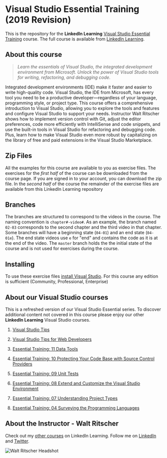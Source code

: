 # Visual Studio Essential Training (2019 Revision)

This is the repository for the **LinkedIn Learning**  [Visual Studio Essential Training](#) course. The full course is available from [LinkedIn Learning](https://linkedin.com/learning).

## About this course
> _Learn the essentials of Visual Studio, the integrated development environment from Microsoft. Unlock the power of Visual Studio tools for writing, refactoring, and debugging code._

Integrated development environments (IDE) make it faster and easier to write high-quality code. Visual Studio, the IDE from Microsoft, has every tool you need to be a productive developer—regardless of your language, programming style, or project type. This course offers a comprehensive introduction to Visual Studio, allowing you to explore the tools and features and configure Visual Studio to support your needs. Instructor Walt Ritscher shows how to implement version control with Git, adjust the editor preferences, code more efficiently with IntelliSense and code snippets, and use the built-in tools in Visual Studio for refactoring and debugging code. Plus, learn how to make Visual Studio even more robust by capitalizing on the library of free and paid extensions in the Visual Studio Marketplace.

## Zip Files
All the examples for this course are available to you as exercise files. The exercises for the *first half* of the course can be downloaded from the course page.  If you are signed in to your account, you can download the zip file. In the *second half* of the course the remainder of the exercise files are available from this LinkedIn Learning  repository
## Branches

The branches are structured to correspond to the videos in the course. The naming convention is `chapter#-video#`. As an example, the branch named `02-03` corresponds to the second chapter and the third video in that chapter.
Some branches will have a beginning state (`04-01`) and an end state (`04-01e`). The end state videos use `e` for "end" and contains the code as it is at the end of the video. The `master` branch holds the the initial state of the course and is not used for exercises during the course.
## Installing
To use these exercise files [install Visual Studio](https://visualstudio.microsoft.com/). For this course any edition is sufficient (Community, Professional, Enterprise)

## About our Visual Studio courses
This is a refreshed version of our Visual Studio Essential series. 
To discover additional content not covered in this course please enjoy our other **LinkedIn Learning** Visual Studio courses.
1. [Visual Studio Tips](https://www.linkedin.com/learning/visual-studio-developer-tips/open-the-solution-from-team-explorer)
2. [Visual Studio Tips for Web Developers
](https://www.linkedin.com/learning/visual-studio-tips-for-web-developers/view-svg-files-in-the-ide)
3. [Essential Training: 11 Data Tools](https://www.linkedin.com/learning/visual-studio-essential-training-11-data-tools)
4. [Essential Training: 10 Protecting Your Code Base with Source Control Providers](https://www.linkedin.com/learning/visual-studio-essential-training-10-protecting-your-code-base-with-source-control-providers)
5. [Essential Training: 09 Unit Tests](https://www.linkedin.com/learning/visual-studio-essential-training-09-unit-tests)
6. [Essential Training: 08 Extend and Customize the Visual Studio Environment](https://www.linkedin.com/learning/visual-studio-essential-training-08-extend-and-customize-the-visual-studio-environment)
7. [Essential Training: 07 Understanding Project Types
](https://www.linkedin.com/learning/visual-studio-essential-training-07-understanding-project-types)

8. [Essential Training: 04 Surveying the Programming Languages
](https://www.linkedin.com/learning/visual-studio-essential-training-04-surveying-the-programming-languages/
)

## About the Instructor - Walt Ritscher
Check out my [other courses](https://www.linkedin.com/learning/instructors/walt-ritscher) on LinkedIn Learning.  Follow me on [LinkedIn](https://www.linkedin.com/in/waltritscher/?trk=lil_course) and [Twitter](https://twitter.com/waltritscher). 

![Walt Ritscher Headshot](https://media.licdn.com/dms/image/C4D03AQE8tjxoESjxoQ/profile-displayphoto-shrink_200_200/0?e=1570665600&v=beta&t=DvJhngxaoBLRxWjJKcuduzOdfen77TJX_EZggAQIWfY)

